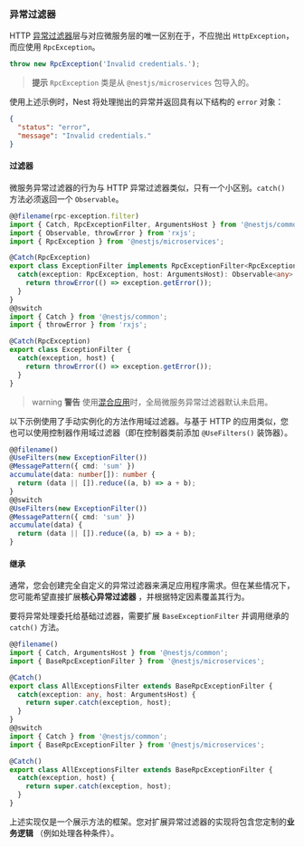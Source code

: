 ### 异常过滤器

HTTP [异常过滤器](/exception-filters)层与对应微服务层的唯一区别在于，不应抛出 `HttpException`，而应使用 `RpcException`。

```typescript
throw new RpcException('Invalid credentials.');
```

> **提示** `RpcException` 类是从 `@nestjs/microservices` 包导入的。

使用上述示例时，Nest 将处理抛出的异常并返回具有以下结构的 `error` 对象：

```json
{
  "status": "error",
  "message": "Invalid credentials."
}
```

#### 过滤器

微服务异常过滤器的行为与 HTTP 异常过滤器类似，只有一个小区别。`catch()` 方法必须返回一个 `Observable`。

```typescript
@@filename(rpc-exception.filter)
import { Catch, RpcExceptionFilter, ArgumentsHost } from '@nestjs/common';
import { Observable, throwError } from 'rxjs';
import { RpcException } from '@nestjs/microservices';

@Catch(RpcException)
export class ExceptionFilter implements RpcExceptionFilter<RpcException> {
  catch(exception: RpcException, host: ArgumentsHost): Observable<any> {
    return throwError(() => exception.getError());
  }
}
@@switch
import { Catch } from '@nestjs/common';
import { throwError } from 'rxjs';

@Catch(RpcException)
export class ExceptionFilter {
  catch(exception, host) {
    return throwError(() => exception.getError());
  }
}
```

> warning **警告** 使用[混合应用](/faq/hybrid-application)时，全局微服务异常过滤器默认未启用。

以下示例使用了手动实例化的方法作用域过滤器。与基于 HTTP 的应用类似，您也可以使用控制器作用域过滤器（即在控制器类前添加 `@UseFilters()` 装饰器）。

```typescript
@@filename()
@UseFilters(new ExceptionFilter())
@MessagePattern({ cmd: 'sum' })
accumulate(data: number[]): number {
  return (data || []).reduce((a, b) => a + b);
}
@@switch
@UseFilters(new ExceptionFilter())
@MessagePattern({ cmd: 'sum' })
accumulate(data) {
  return (data || []).reduce((a, b) => a + b);
}
```

#### 继承

通常，您会创建完全自定义的异常过滤器来满足应用程序需求。但在某些情况下，您可能希望直接扩展**核心异常过滤器** ，并根据特定因素覆盖其行为。

要将异常处理委托给基础过滤器，需要扩展 `BaseExceptionFilter` 并调用继承的 `catch()` 方法。

```typescript
@@filename()
import { Catch, ArgumentsHost } from '@nestjs/common';
import { BaseRpcExceptionFilter } from '@nestjs/microservices';

@Catch()
export class AllExceptionsFilter extends BaseRpcExceptionFilter {
  catch(exception: any, host: ArgumentsHost) {
    return super.catch(exception, host);
  }
}
@@switch
import { Catch } from '@nestjs/common';
import { BaseRpcExceptionFilter } from '@nestjs/microservices';

@Catch()
export class AllExceptionsFilter extends BaseRpcExceptionFilter {
  catch(exception, host) {
    return super.catch(exception, host);
  }
}
```

上述实现仅是一个展示方法的框架。您对扩展异常过滤器的实现将包含您定制的**业务逻辑** （例如处理各种条件）。
